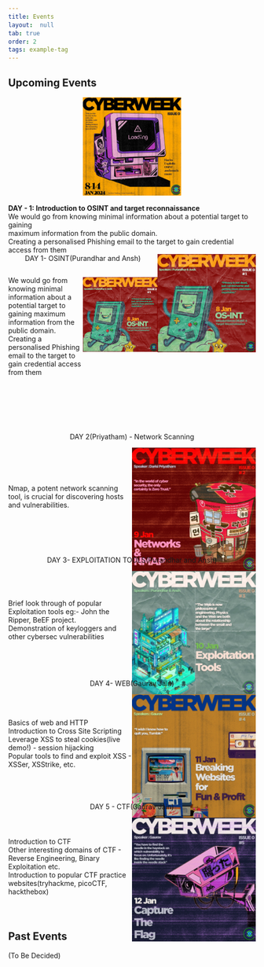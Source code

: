 ```yaml
---
title: Events
layout:  null
tab: true
order: 2
tags: example-tag
---
```

## Upcoming Events

<p align="center">
      <img src="assets/images/CyberWeeklogo.jpeg" alt="Cyber Week" height = "200" width="200"/>
</p>

<div>
      <div style="float:left;">
            <b>DAY - 1: Introduction to OSINT and target reconnaissance</b><br>
            We would go from knowing minimal information about a potential target to gaining<br/> maximum information from the public domain.<br/>
            Creating a personalised Phishing email to the target to gain credential access from them <br/>
      </div>
      <div style="float:right;">
       <img src="assets/images/os-init 8jan.jpeg" alt="OSINT" height = "200" width="200"/>
      </div>
</div>

<p align="center">DAY 1- OSINT(Purandhar and Ansh)</p>
<div style="display: flex;
      align-items: center;
      margin-bottom: 20px;">
  <div class="text" style=" flex: 1;">
   <p>We would go from knowing minimal information about a potential target to gaining maximum information from the public domain.<br/>
  Creating a personalised Phishing email to the target to gain credential access from them <br/>
  </p>
  </div>
  <div class="image" style="flex: 1;
      text-align: right;
      height: 200px;
      width: 200px;">
    <img src="assets/images/os-init 8jan.jpeg" alt="Image 1">
  </div>
</div>
<p align="center" style="margin-top:100px">DAY 2(Priyatham) - Network Scanning</p>
<!-- Row 2 -->
<div class="row" style="display: flex;
      align-items: center;
      margin-bottom: 20px;">
  <div class="text" style=" flex: 1;">
   <p>Nmap, a potent network scanning tool, is crucial for discovering hosts and vulnerabilities. </p>
  </div>
  <div class="image" style="flex: 1;
      text-align: right;
      height: 200px;
      width: 200px;">
    <img src="assets/images/network.jpeg" alt="Image 2">
  </div>
</div>

<p align="center">DAY 3- EXPLOITATION TOOLS(Purandhar and Ansh)</p>
<!-- Row 3 -->
<div class="row" style="display: flex;
      align-items: center;
      margin-bottom: 20px;">
  <div class="text" style=" flex: 1;">
  <p>Brief look through of popular Exploitation tools eg:- John the Ripper, BeEF project.<br/>
  Demonstration of keyloggers and other cybersec vulnerabilities</p>
  </div>
  <div class="image" style="flex: 1;
      text-align: right;
      height: 200px;
      width: 200px;">
    <img src="assets/images/exploitation.jpeg" alt="Image 3">
  </div>
</div>
 <p align="center">DAY 4- WEB(Gaurav Jain)</p>
<!-- Row 4 -->
<div class="row" style="display: flex;
      align-items: center;
      margin-bottom: 20px;">
  <div class="text" style=" flex: 1;">
   <p align="left">Basics of web and HTTP<br/>
  Introduction to Cross Site Scripting<br/>
  Leverage XSS to steal cookies(live demo!) - session hijacking<br/>
  Popular tools to find and exploit XSS - XSSer, XSStrike, etc.</p>
  </div>
  <div class="image" style="flex: 1;
      text-align: right;
      height: 200px;
      width: 200px;">
    <img src="assets/images/breakingWebsite.jpeg" alt="Image 4">
  </div>
</div>

<!-- Row 5 -->
 <p align="center">DAY 5 - CTF(Gaurav Jain)</p>
<div class="row" style="display: flex;
      align-items: center;
      margin-bottom: 20px;">
  <div class="text" style=" flex: 1;">
     <p align="left">Introduction to CTF<br/>
  Other interesting domains of CTF - Reverse Engineering, Binary Exploitation etc.<br/>
  Introduction to popular CTF practice websites(tryhackme, picoCTF, hackthebox)</p>
  </div>
  <div class="image" style="flex: 1;
      text-align: right;
      height: 200px;
      width: 200px;">
    <img src="assets/images/ctf.jpeg" alt="Image 5">
  </div>
</div>

## Past Events

(To Be Decided)
